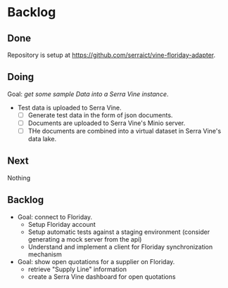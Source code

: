 # Backlog

## Done

Repository is setup at <https://github.com/serraict/vine-floriday-adapter>.

## Doing

Goal: *get some sample Data into a Serra Vine instance*.

* Test data is uploaded to Serra Vine.
  * [ ] Generate test data in the form of json documents.
  * [ ] Documents are uploaded to Serra Vine's Minio server.
  * [ ] THe documents are combined into a virtual dataset in Serra Vine's data lake.

## Next

Nothing

## Backlog

* Goal: connect to Floriday.
  * Setup Floriday account
  * Setup automatic tests against a staging environment (consider generating a mock server from the api)
  * Understand and implement a client for Floriday synchronization mechanism
* Goal: show open quotations for a supplier on Floriday.
  * retrieve "Supply Line" information
  * create a Serra Vine dashboard for open quotations
